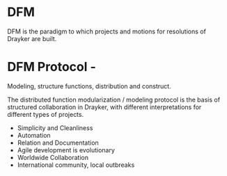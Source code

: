 # DFM
DFM is the paradigm to which projects and motions for resolutions of Drayker are built.

# DFM Protocol -

Modeling, structure functions, distribution and construct. 

The distributed function modularization / modeling protocol is the basis of structured collaboration in Drayker, with different interpretations for different types of projects.

- Simplicity and Cleanliness
- Automation
- Relation and Documentation
- Agile development is evolutionary
- Worldwide Collaboration
- International community, local outbreaks

